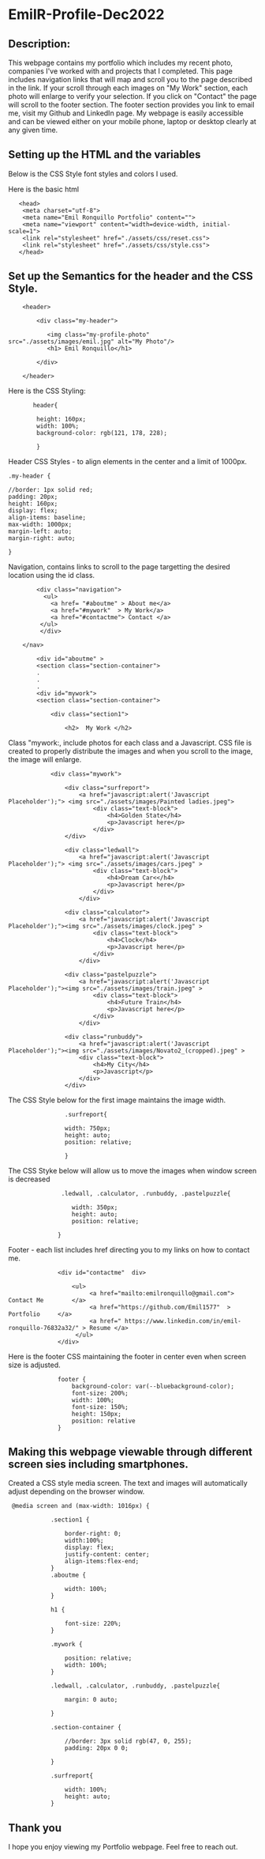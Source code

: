 # EmilR-Profile-Dec2022


## Description: 

This webpage contains my portfolio which includes my recent photo, companies I've worked with and projects that I completed. This page includes navigation links that will map and scroll you to the page described in the link. If your scroll through each images on "My Work" section, each photo will enlarge to verify your selection.   If you click on "Contact" the page will scroll to the footer section.  The footer section provides you link to email me, visit my Github and LinkedIn page. My webpage is easily accessible and can be viewed either on your mobile phone, laptop or desktop clearly at any given time.

## Setting up the HTML and the variables 

Below is the CSS Style font styles and colors I used.


    
    
Here is the basic html

       <head>
        <meta charset="utf-8">
        <meta name="Emil Ronquillo Portfolio" content="">
        <meta name="viewport" content="width=device-width, initial-scale=1">
        <link rel="stylesheet" href="./assets/css/reset.css">
        <link rel="stylesheet" href="./assets/css/style.css">
       </head>
      

## Set up the Semantics for the header and the CSS Style.

        <header>

            <div class="my-header">

               <img class="my-profile-photo" src="./assets/images/emil.jpg" alt="My Photo"/>
               <h1> Emil Ronquillo</h1>

            </div>

        </header>
        
        
Here is the CSS Styling:

           header{

            height: 160px;
            width: 100%;
            background-color: rgb(121, 178, 228);

            }

Header CSS Styles -  to align elements in the center and a limit of 1000px.

    .my-header {
    
    //border: 1px solid red;
    padding: 20px;
    height: 160px;
    display: flex;
    align-items: baseline;
    max-width: 1000px;
    margin-left: auto;
    margin-right: auto;

    }
    
Navigation, contains links to scroll to the page targetting the desired location using the id class.

            <div class="navigation">
              <ul>
                <a href= "#aboutme" > About me</a>
                <a href="#mywork"  > My Work</a> 
                <a href="#contactme"> Contact </a>
             </ul>
             </div>

        </nav>

            <div id="aboutme" > 
            <section class="section-container"> 
            .
            .
            .
            <div id="mywork">
            <section class="section-container"> 

                <div class="section1">

                    <h2>  My Work </h2>
                    
Class "mywork:, include photos for each class and a Javascript.  CSS file is created to properly distribute the images and when you scroll to the image, the image will enlarge. 

                <div class="mywork">

                    <div class="surfreport">
                        <a href="javascript:alert('Javascript Placeholder');"> <img src="./assets/images/Painted ladies.jpeg">
                            <div class="text-block">
                                <h4>Golden State</h4>
                                <p>Javascript here</p>
                            </div>
                    </div>

                    <div class="ledwall">
                        <a href="javascript:alert('Javascript Placeholder');"> <img src="./assets/images/cars.jpeg" >
                            <div class="text-block">
                                <h4>Dream Car<</h4>
                                <p>Javascript here</p>
                            </div>                  
                        </div>
             
                    <div class="calculator">
                        <a href="javascript:alert('Javascript Placeholder');"><img src="./assets/images/clock.jpeg" >
                            <div class="text-block">
                                <h4>Clock</h4>
                                <p>Javascript here</p>
                            </div>
                        </div>
                    
                    <div class="pastelpuzzle">
                        <a href="javascript:alert('Javascript Placeholder');"><img src="./assets/images/train.jpeg" >
                            <div class="text-block">
                                <h4>Future Train</h4>
                                <p>Javascript here</p>
                            </div>
                        </div>
               
                    <div class="runbuddy">
                        <a href="javascript:alert('Javascript Placeholder');"><img src="./assets/images/Novato2_(cropped).jpeg" >
                        <div class="text-block">
                            <h4>My City</h4>
                            <p>Javascript</p>
                        </div>
                    </div>   
            
The CSS Style below for the first image maintains the image width.

                    .surfreport{

                    width: 750px;
                    height: auto;
                    position: relative;

                    }
                    
 The CSS Styke below will allow us to move the images when window screen is decreased
 

                   .ledwall, .calculator, .runbuddy, .pastelpuzzle{

                      width: 350px;
                      height: auto;
                      position: relative;

                  }
            
Footer - each list includes href directing you to my links on how to contact me.

                  <div id="contactme"  div>

                      <ul>
                           <a href="mailto:emilronquillo@gmail.com"> Contact Me        </a>
                           <a href="https://github.com/Emil1577"  > Portfolio     </a> 
                           <a href=" https://www.linkedin.com/in/emil-ronquillo-76832a32/" > Resume </a>
                       </ul>
                  </div>

Here is the footer CSS maintaining the footer in center even when screen size is adjusted.

                  footer {
                      background-color: var(--bluebackground-color);
                      font-size: 200%;
                      width: 100%;
                      font-size: 150%;
                      height: 150px;
                      position: relative
                  }

## Making this webpage viewable through different screen sies including smartphones.

Created a CSS style media screen. The text and images will automatically adjust depending on the browser window.

     @media screen and (max-width: 1016px) {

                .section1 {

                    border-right: 0;
                    width:100%;
                    display: flex;
                    justify-content: center;
                    align-items:flex-end;
                }
                .aboutme {

                    width: 100%;
                }

                h1 {

                    font-size: 220%;
                }

                .mywork {

                    position: relative;
                    width: 100%;
                }

                .ledwall, .calculator, .runbuddy, .pastelpuzzle{

                    margin: 0 auto;

                }

                .section-container {

                    //border: 3px solid rgb(47, 0, 255);
                    padding: 20px 0 0;

                }

                .surfreport{

                    width: 100%;
                    height: auto;
                }


## Thank you

I hope you enjoy viewing my Portfolio webpage.  Feel free to reach out.





